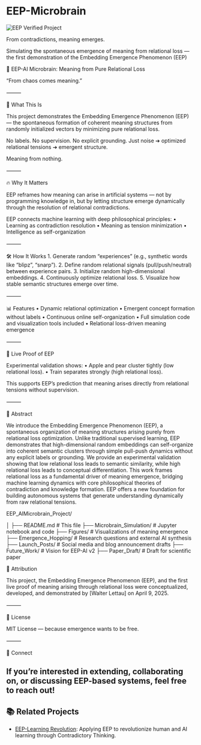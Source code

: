 # EEP-Microbrain

![EEP Verified Project](https://img.shields.io/badge/EEP-Verified%20Emergent%20Project-brightgreen)


From contradictions, meaning emerges.


Simulating the spontaneous emergence of meaning from relational loss — the first demonstration of the Embedding Emergence Phenomenon (EEP)

🧠 EEP-AI Microbrain: Meaning from Pure Relational Loss

“From chaos comes meaning.”

⸻

🌌 What This Is

This project demonstrates the Embedding Emergence Phenomenon (EEP) — the spontaneous formation of coherent meaning structures from randomly initialized vectors by minimizing pure relational loss.

No labels.
No supervision.
No explicit grounding.
Just noise ➔ optimized relational tensions ➔ emergent structure.

Meaning from nothing.

⸻

🔥 Why It Matters

EEP reframes how meaning can arise in artificial systems — not by programming knowledge in, but by letting structure emerge dynamically through the resolution of relational contradictions.

EEP connects machine learning with deep philosophical principles:
	•	Learning as contradiction resolution
	•	Meaning as tension minimization
	•	Intelligence as self-organization

⸻

🛠️ How It Works
	1.	Generate random “experiences” (e.g., synthetic words like “blipz”, “snarp”).
	2.	Define random relational signals (pull/push/neutral) between experience pairs.
	3.	Initialize random high-dimensional embeddings.
	4.	Continuously optimize relational loss.
	5.	Visualize how stable semantic structures emerge over time.

⸻

📊 Features
	•	Dynamic relational optimization
	•	Emergent concept formation without labels
	•	Continuous online self-organization
	•	Full simulation code and visualization tools included
	•	Relational loss-driven meaning emergence

⸻

🧪 Live Proof of EEP

Experimental validation shows:
	•	Apple and pear cluster tightly (low relational loss).
	•	Train separates strongly (high relational loss).

This supports EEP’s prediction that meaning arises directly from relational tensions without supervision.

⸻

📜 Abstract

We introduce the Embedding Emergence Phenomenon (EEP), a spontaneous organization of meaning structures arising purely from relational loss optimization. Unlike traditional supervised learning, EEP demonstrates that high-dimensional random embeddings can self-organize into coherent semantic clusters through simple pull-push dynamics without any explicit labels or grounding. We provide an experimental validation showing that low relational loss leads to semantic similarity, while high relational loss leads to conceptual differentiation. This work frames relational loss as a fundamental driver of meaning emergence, bridging machine learning dynamics with core philosophical theories of contradiction and knowledge formation. EEP offers a new foundation for building autonomous systems that generate understanding dynamically from raw relational tensions.

EEP_AIMicrobrain_Project/

│
├── README.md                  # This file
├── Microbrain_Simulation/     # Jupyter notebook and code
├── Figures/                   # Visualizations of meaning emergence
├── Emergence_Hopping/         # Research questions and external AI synthesis
├── Launch_Posts/              # Social media and blog announcement drafts
├── Future_Work/               # Vision for EEP-AI v2
├── Paper_Draft/               # Draft for scientific paper

🧠 Attribution

This project, the Embedding Emergence Phenomenon (EEP), and the first live proof of meaning arising through relational loss were conceptualized, developed, and demonstrated by [Walter Lettau] on April 9, 2025.

⸻

🧠 License

MIT License — because emergence wants to be free.

⸻

📣 Connect

If you’re interested in extending, collaborating on, or discussing EEP-based systems, feel free to reach out!
---
## 📚 Related Projects

- [EEP-Learning Revolution](https://github.com/YOURUSERNAME/eep-learning-revolution): Applying EEP to revolutionize human and AI learning through Contradictory Thinking.


